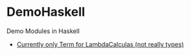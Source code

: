 # DemoHaskell

Demo Modules in Haskell


* [Currently only Term for LambdaCalculas (not really types)](https://github.com/haetze/DemoHaskell/blob/master/LambdaCalc.hs)
